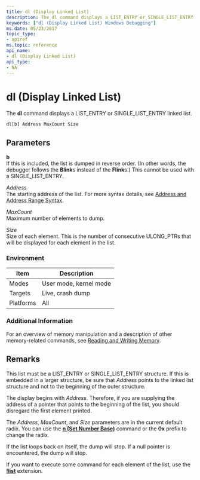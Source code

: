 ```yaml
---
title: dl (Display Linked List)
description: The dl command displays a LIST_ENTRY or SINGLE_LIST_ENTRY linked list.
keywords: ["dl (Display Linked List) Windows Debugging"]
ms.date: 05/23/2017
topic_type:
- apiref
ms.topic: reference
api_name:
- dl (Display Linked List)
api_type:
- NA
---
```


# dl (Display Linked List)


The **dl** command displays a LIST\_ENTRY or SINGLE\_LIST\_ENTRY linked list.

```dbgcmd
dl[b] Address MaxCount Size
```

## <span id="ddk_cmd_display_linked_list_dbg"></span><span id="DDK_CMD_DISPLAY_LINKED_LIST_DBG"></span>Parameters


<span id="_______b______"></span><span id="_______B______"></span> **b**   
If this is included, the list is dumped in reverse order. (In other words, the debugger follows the **Blink**s instead of the **Flink**s.) This cannot be used with a SINGLE\_LIST\_ENTRY.

<span id="_______Address______"></span><span id="_______address______"></span><span id="_______ADDRESS______"></span> *Address*   
The starting address of the list. For more syntax details, see [Address and Address Range Syntax](address-and-address-range-syntax.md).

<span id="_______MaxCount______"></span><span id="_______maxcount______"></span><span id="_______MAXCOUNT______"></span> *MaxCount*   
Maximum number of elements to dump.

<span id="_______Size______"></span><span id="_______size______"></span><span id="_______SIZE______"></span> *Size*   
Size of each element. This is the number of consecutive ULONG\_PTRs that will be displayed for each element in the list.

### Environment

|  Item  | Description          |
|--------|----------------------|
|Modes   |User mode, kernel mode|
|Targets |Live, crash dump      |
|Platforms|All                  |

 

### Additional Information

For an overview of memory manipulation and a description of other memory-related commands, see [Reading and Writing Memory](../debugger/reading-and-writing-memory.md).

## Remarks

This list must be a LIST\_ENTRY or SINGLE\_LIST\_ENTRY structure. If this is embedded in a larger structure, be sure that *Address* points to the linked list structure and not to the beginning of the outer structure.

The display begins with *Address*. Therefore, if you are supplying the address of a pointer that points to the beginning of the list, you should disregard the first element printed.

The *Address*, *MaxCount*, and *Size* parameters are in the current default radix. You can use the [**n (Set Number Base)**](n--set-number-base-.md) command or the **0x** prefix to change the radix.

If the list loops back on itself, the dump will stop. If a null pointer is encountered, the dump will stop.

If you want to execute some command for each element of the list, use the [**!list**](-list.md) extension.

 

 





